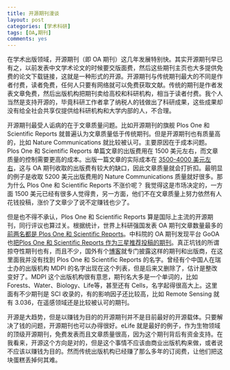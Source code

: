 ```yaml
---
title: 开源期刊漫谈
layout: post
categories: [学术科研]
tags: [OA,期刊]
comments: yes
---
```


在学术出版领域，开源期刊（即 OA 期刊）这几年发展特别快。其实开源期刊早已有之，以前发表中文学术论文的时候要交版面费，然后这些期刊主页也大多提供免费的论文下载链接，这就是一种形式的开源。开源期刊与传统期刊最大的不同是作者付费，读者免费，任何人只要有网络就可以免费获取文献。传统的期刊是作者发表文章免费，然后出版机构把期刊卖给高校和科研机构，相当于读者付费。我个人当然是支持开源的，毕竟科研工作者拿了纳税人的钱做出了科研成果，这些成果却没有给全社会共享仅提供给科研机构和大学内部的人，不合理。

开源期刊最受人诟病的在于文章质量问题。比如开源期刊的旗舰 Plos One 和 Scientific Reports 就普遍认为文章质量低于传统期刊。但是开源期刊也有质量高的，比如 Nature Communications 就比较被认可。主要原因在于成本问题。 Plos One 和 Scientific Reports 单篇文章的出版费用在 1500 美元左右，而文章质量的控制需要更高的成本。出版一篇文章的实际成本在 [3500-4000 美元左右](http://www.nature.com/news/open-access-the-true-cost-of-science-publishing-1.12676)，这与 OA 期刊收取的出版费有较大的缺口，因此文章质量就会打折扣。最明显的例子是收取 5200 美元出版费用的 Nature Communications 质量就好很多。那为什么 Plos One 和 Scientific Reports 不涨价呢？ 我觉得这是市场决定的，一方面 1500 美元已经有很多人觉得贵，另一方面，他们不在文章质量上努力依然有人花钱投稿，涨价了文章少了说不定赚钱也少了。

但是也不得不承认，Plos One 和 Scientific Reports 算是国际上主流的开源期刊，同行评议也算过关。根据统计，世界上科研强国发表 OA 期刊文章数量最多的[前两名都是 Plos One 和 Scientific Reports](http://blog.sciencenet.cn/blog-117889-1005120.html)。中科院的 OA 期刊发现平台 GoOA 也[把Plos One 和 Scientific Reports 作为三星推荐投稿的期刊](http://gooa.las.ac.cn/external/recommend?type=1&subject_name=Science(General)&subject_code=50.1)。真正坑钱的所谓掠夺性期刊也有，而且不少，国外有个[博客](https://scholarlyoa.com/)就专门披露这样的期刊和出版商，在这里面我并没有找到 Plos One 和 Scientific Reports 的名字。曾经有个中国人在瑞士办的出版机构 MDPI 的名字出现在这个列表，但是后来又删除了，估计是整改变好了。MDPI 这个出版机构很有意思，期刊名大多是一个单词的，比如 Forests、Water、Biology、Life等，甚至还有 Cells，名字起得很高大上。这里面有不少期刊是 SCI 收录的，有的影响因子还比较高，比如 Remote Sensing 就有 3.036，在遥感领域还是比较被认可的期刊。

开源是大趋势，但是以赚钱为目的的开源期刊并不是目前最好的开源载体。只要解决了钱的问题，开源期刊也可以办得很好。eLife 就是最好的例子，作为生物领域的顶级开源期刊，免费发表而且文章质量很高，因为这个期刊背后有资金支持。在我看来，开源这个方向是对的，但是这个事情不应该由商业出版机构来做，或者说不应该以赚钱为目的。然而传统出版机构已经赚了那么多年的订阅费，让他们把这块蛋糕丢掉何其难。